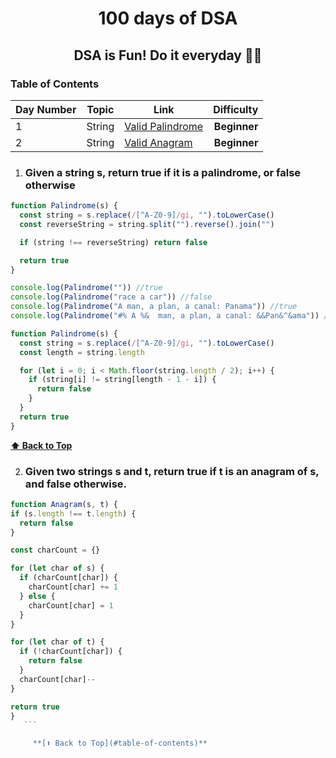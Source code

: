 <h1 align="center">100 days of DSA</h1>
<h2 align="center">DSA is Fun! Do it everyday 💯💯</h2>

### Table of Contents

| Day Number | Topic  | Link                                                                                                |   Difficulty |
| ---------- | ------ | --------------------------------------------------------------------------------------------------- | -----------: |
| 1          | String | [Valid Palindrome](#given-a-string-s-return-true-if-it-is-a-palindrome-or-false-otherwise)          | **Beginner** |
| 2          | String | [Valid Anagram](#given-two-strings-s-and-t-return-true-if-t-is-an-anagram-of-s-and-false-otherwise) | **Beginner** |

1. ### Given a string s, return true if it is a palindrome, or false otherwise

```javascript
function Palindrome(s) {
  const string = s.replace(/[^A-Z0-9]/gi, "").toLowerCase()
  const reverseString = string.split("").reverse().join("")

  if (string !== reverseString) return false

  return true
}

console.log(Palindrome("")) //true
console.log(Palindrome("race a car")) //false
console.log(Palindrome("A man, a plan, a canal: Panama")) //true
console.log(Palindrome("#% A %&  man, a plan, a canal: &&Pan&^&ama")) // true
```

```javascript
function Palindrome(s) {
  const string = s.replace(/[^A-Z0-9]/gi, "").toLowerCase()
  const length = string.length

  for (let i = 0; i < Math.floor(string.length / 2); i++) {
    if (string[i] != string[length - 1 - i]) {
      return false
    }
  }
  return true
}
```

**[⬆ Back to Top](#table-of-contents)**

2.  ### Given two strings s and t, return true if t is an anagram of s, and false otherwise.

````javascript
function Anagram(s, t) {
if (s.length !== t.length) {
  return false
}

const charCount = {}

for (let char of s) {
  if (charCount[char]) {
    charCount[char] += 1
  } else {
    charCount[char] = 1
  }
}

for (let char of t) {
  if (!charCount[char]) {
    return false
  }
  charCount[char]--
}

return true
}
   ```

     **[⬆ Back to Top](#table-of-contents)**
````

